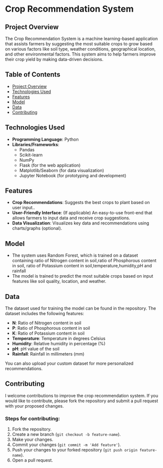 # Crop Recommendation System

## Project Overview
The Crop Recommendation System is a machine learning-based application that assists farmers by suggesting the most suitable crops to grow based on various factors like soil type, weather conditions, geographical location, and other environmental factors. This system aims to help farmers improve their crop yield by making data-driven decisions.

## Table of Contents
- [Project Overview](#project-overview)
- [Technologies Used](#technologies-used)
- [Features](#features)
- [Model](#model)
- [Data](#data)
- [Contributing](#contributing)

## Technologies Used
- **Programming Language**: Python
- **Libraries/Frameworks**:
  - Pandas
  - Scikit-learn
  - NumPy
  - Flask (for the web application)
  - Matplotlib/Seaborn (for data visualization)
  - Jupyter Notebook (for prototyping and development)


## Features
- **Crop Recommendations**: Suggests the best crops to plant based on user input..
- **User-Friendly Interface**: (If applicable) An easy-to-use front-end that allows farmers to input data and receive crop suggestions.
- **Data Visualization**: Visualizes key data and recommendations using charts/graphs (optional).

## Model
- The system uses Random Forest, which is trained on a dataset containing ratio of Nitrogen content in soil,ratio of Phosphorous content in soil, ratio of Potassium content in soil,temperature,humidity,pH and rainfall
- The model is trained to predict the most suitable crops based on input features like soil quality, location, and weather.

## Data
The dataset used for training the model can be found in the repository. The dataset includes the following features:

- **N**: Ratio of Nitrogen content in soil
- **P**: Ratio of Phosphorous content in soil
- **K**: Ratio of Potassium content in soil
- **Temperature**: Temperature in degrees Celsius
- **Humidity**: Relative humidity in percentage (%)
- **pH**: pH value of the soil
- **Rainfall**: Rainfall in millimeters (mm)

You can also upload your custom dataset for more personalized recommendations.

## Contributing
I welcome contributions to improve the crop recommendation system. If you would like to contribute, please fork the repository and submit a pull request with your proposed changes.

### Steps for contributing:
1. Fork the repository.
2. Create a new branch (`git checkout -b feature-name`).
3. Make your changes.
4. Commit your changes (`git commit -m 'Add feature'`).
5. Push your changes to your forked repository (`git push origin feature-name`).
6. Open a pull request.

